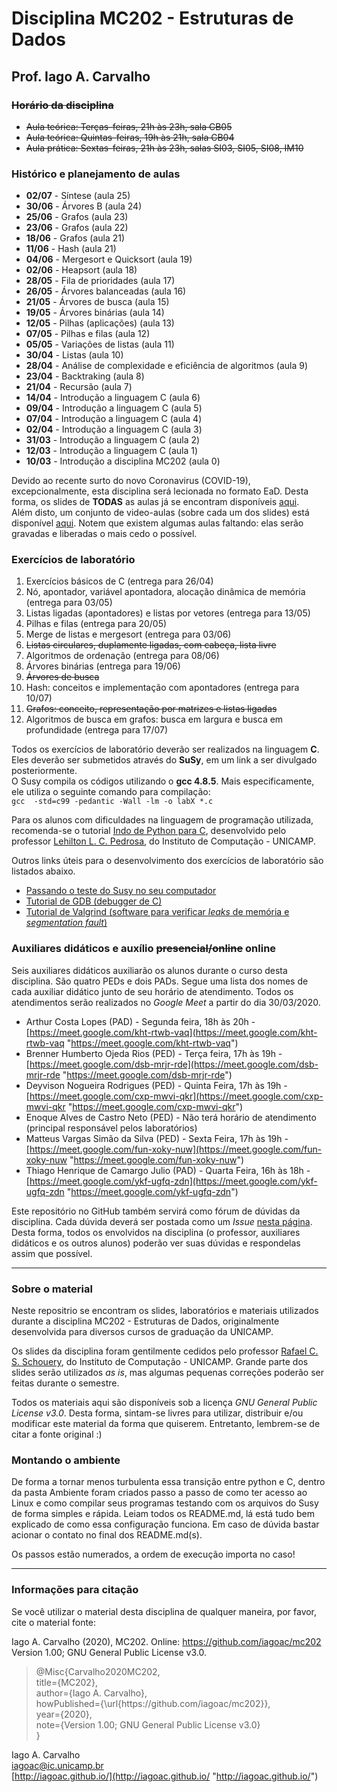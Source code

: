 # Disciplina MC202 - Estruturas de Dados

## Prof. Iago A. Carvalho

### ~~Horário da disciplina~~

- ~~Aula teórica: Terças-feiras, 21h às 23h, sala CB05~~
- ~~Aula teórica: Quintas-feiras, 19h às 21h, sala CB04~~
- ~~Aula prática: Sextas-feiras, 21h às 23h, salas SI03, SI05, SI08, IM10~~

### Histórico e planejamento de aulas

 - **02/07** - Síntese (aula 25)
 - **30/06** - Árvores B (aula 24)
 - **25/06** - Grafos (aula 23)
 - **23/06** - Grafos (aula 22)
 - **18/06** - Grafos (aula 21)
 - **11/06** - Hash (aula 21)
 - **04/06** - Mergesort e Quicksort (aula 19)
 - **02/06** - Heapsort (aula 18)
 - **28/05** - Fila de prioridades (aula 17)
 - **26/05** - Árvores balanceadas (aula 16)
 - **21/05** - Árvores de busca (aula 15)
 - **19/05** - Árvores binárias (aula 14)
 - **12/05** - Pilhas (aplicações) (aula 13)
 - **07/05** - Pilhas e filas (aula 12)
 - **05/05** - Variações de listas (aula 11)
 - **30/04** - Listas (aula 10)
 - **28/04** - Análise de complexidade e eficiência de algoritmos (aula 9)
 - **23/04** - Backtraking (aula 8)
 - **21/04** - Recursão (aula 7)
 - **14/04** - Introdução a linguagem C (aula 6)
 - **09/04** - Introdução a linguagem C (aula 5)
 - **07/04** - Introdução a linguagem C (aula 4)
 - **02/04** - Introdução a linguagem C (aula 3)
 - **31/03** - Introdução a linguagem C (aula 2)
 - **12/03** - Introdução a linguagem C (aula 1)
 - **10/03** - Introdução a disciplina MC202 (aula 0)

Devido ao recente surto do novo Coronavirus (COVID-19), excepcionalmente, esta disciplina será lecionada no formato EaD. Desta forma, os slides de **TODAS** as aulas já se encontram disponíveis [aqui](https://github.com/iagoac/mc202/tree/master/aulas "aqui").  
Além disto, um conjunto de video-aulas (sobre cada um dos slides) está disponível [aqui](https://www.youtube.com/playlist?list=PLnCmBuT0CUt_0oVhcXMA3yJlQKcm3xR0W "aqui"). Notem que existem algumas aulas faltando: elas serão gravadas e liberadas o mais cedo o possível.

### Exercícios de laboratório

1. Exercícios básicos de C (entrega para 26/04)
2. Nó, apontador, variável apontadora, alocação dinâmica de memória (entrega para 03/05)
3. Listas ligadas (apontadores) e listas por vetores (entrega para 13/05)
4. Pilhas e filas (entrega para 20/05)
5. Merge de listas e mergesort (entrega para 03/06)
6. ~~Listas circulares, duplamente ligadas, com cabeça, lista livre~~
7. Algoritmos de ordenação (entrega para 08/06)
8. Árvores binárias (entrega para 19/06)
9. ~~Árvores de busca~~
10. Hash: conceitos e implementação com apontadores (entrega para 10/07)
11. ~~Grafos: conceito, representação por matrizes e listas ligadas~~
12. Algoritmos de busca em grafos: busca em largura e busca em profundidade (entrega para 17/07)

Todos os exercícios de laboratório deverão ser realizados na linguagem **C**. Eles deverão ser submetidos através do **SuSy**, em um link a ser divulgado posteriormente.  
O Susy compila os códigos utilizando o **gcc 4.8.5**. Mais especificamente, ele utiliza o seguinte comando para compilação:  
```gcc  -std=c99 -pedantic -Wall -lm -o labX *.c```

Para os alunos com dificuldades na linguagem de programação utilizada, recomenda-se o tutorial [Indo de Python para C](http://www.ic.unicamp.br/~lehilton/mc202gh/python_c/), desenvolvido pelo professor [Lehilton L. C. Pedrosa](https://www.ic.unicamp.br/~lehilton/), do Instituto de Computação - UNICAMP.

Outros links úteis para o desenvolvimento dos exercícios de laboratório são listados abaixo.

- [Passando o teste do Susy no seu computador](http://blog.erikperillo.xyz/post/passando-o-teste-do-susy-no-seu-computador.html)
- [Tutorial de GDB (debugger de C)](http://www.ic.unicamp.br/~rafael/materiais/gdb.html)
- [Tutorial de Valgrind (software para verificar *leaks* de memória e *segmentation fault*)](https://www.ic.unicamp.br/~rafael/materiais/valgrind.html)

### Auxiliares didáticos e auxílio ~~presencial/online~~ online

Seis auxiliares didáticos auxiliarão os alunos durante o curso desta disciplina. São quatro PEDs e dois PADs. Segue uma lista dos nomes de cada auxiliar didático junto de seu horário de atendimento. Todos os atendimentos serão realizados no *Google Meet* a partir do dia 30/03/2020.


- Arthur Costa Lopes (PAD) - Segunda feira, 18h às 20h - [https://meet.google.com/kht-rtwb-vaq](https://meet.google.com/kht-rtwb-vaq "https://meet.google.com/kht-rtwb-vaq")
- Brenner Humberto Ojeda Rios (PED) - Terça feira, 17h às 19h - [https://meet.google.com/dsb-mrjr-rde](https://meet.google.com/dsb-mrjr-rde "https://meet.google.com/dsb-mrjr-rde")
- Deyvison Nogueira Rodrigues (PED) - Quinta Feira, 17h às 19h - [https://meet.google.com/cxp-mwvi-qkr](https://meet.google.com/cxp-mwvi-qkr "https://meet.google.com/cxp-mwvi-qkr")
- Enoque Alves de Castro Neto (PED) - Não terá horário de atendimento (principal responsável pelos laboratórios)
- Matteus Vargas Simão da Silva (PED) - Sexta Feira, 17h às 19h - [https://meet.google.com/fun-xoky-nuw](https://meet.google.com/fun-xoky-nuw "https://meet.google.com/fun-xoky-nuw")
- Thiago Henrique de Camargo Julio (PAD) - Quarta Feira, 16h às 18h - [https://meet.google.com/ykf-ugfq-zdn](https://meet.google.com/ykf-ugfq-zdn "https://meet.google.com/ykf-ugfq-zdn")

Este repositório no GitHub também servirá como fórum de dúvidas da disciplina. Cada dúvida deverá ser postada como um *Issue* [nesta página](https://github.com/iagoac/mc202/issues). Desta forma, todos os envolvidos na disciplina (o professor, auxiliares didáticos e os outros alunos) poderão ver suas dúvidas e respondelas assim que possível.

------------

### Sobre o material

Neste repositrio se encontram os slides, laboratórios e materiais utilizados durante a disciplina MC202 - Estruturas de Dados, originalmente desenvolvida para diversos cursos de graduação da UNICAMP.

Os slides da disciplina foram gentilmente cedidos pelo professor [Rafael C. S. Schouery](https://www.ic.unicamp.br/~rafael/ "Rafael C. S. Schouery"), do Instituto de Computação - UNICAMP. Grande parte dos slides serão utilizados *as is*, mas algumas pequenas correções poderão ser feitas durante o semestre.

Todos os materiais aqui são disponíveis sob a licença _GNU General Public License v3.0_. Desta forma, sintam-se livres para utilizar, distribuir e/ou modificar este material da forma que quiserem. Entretanto, lembrem-se de citar a fonte original :)

### Montando o ambiente

De forma a tornar menos turbulenta essa transição entre python e C, dentro da pasta Ambiente foram criados passo a passo de como ter acesso ao Linux e como compilar seus programas testando com os arquivos do Susy de forma simples e rápida. Leiam todos os README.md, lá está tudo bem explicado de como essa configuração funciona. Em caso de dúvida bastar acionar o contato no final dos README.md(s).

Os passos estão numerados, a ordem de execução importa no caso!

------------

### Informações para citação

Se você utilizar o material desta disciplina de qualquer maneira, por favor, cite o material fonte:

Iago A. Carvalho (2020), MC202. Online: https://github.com/iagoac/mc202 Version 1.00; GNU General Public License v3.0.


> @Misc{Carvalho2020MC202,  
title={MC202},  
author={Iago A. Carvalho},   
howPublished={\url{https&#58;//github\.com/iagoac/mc202}},  
year={2020},  
note={Version 1.00; GNU General Public License v3.0}  
}


Iago A. Carvalho  
iagoac@ic.unicamp.br  
[http://iagoac.github.io/](http://iagoac.github.io/ "http://iagoac.github.io/")
